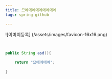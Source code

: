 ```yaml
---
title: 므에에에에에에에에에
tags: spring github

---
```



![이미지등록] (/assets/images/favicon-16x16.png)


```java


public String asd(){
	
	return "므에에에에";
	
}
	



```

